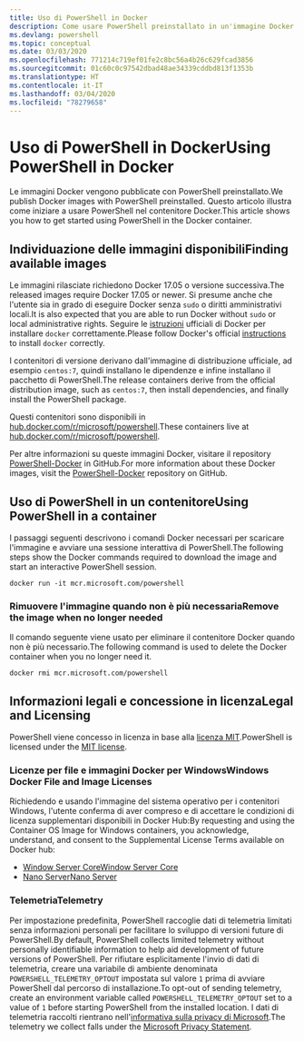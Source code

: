 ```yaml
---
title: Uso di PowerShell in Docker
description: Come usare PowerShell preinstallato in un'immagine Docker.
ms.devlang: powershell
ms.topic: conceptual
ms.date: 03/03/2020
ms.openlocfilehash: 771214c719ef01fe2c8bc56a4b26c629fcad3856
ms.sourcegitcommit: 01c60c0c97542dbad48ae34339cddbd813f1353b
ms.translationtype: HT
ms.contentlocale: it-IT
ms.lasthandoff: 03/04/2020
ms.locfileid: "78279658"
---
```

# <a name="using-powershell-in-docker"></a><span data-ttu-id="97fa2-103">Uso di PowerShell in Docker</span><span class="sxs-lookup"><span data-stu-id="97fa2-103">Using PowerShell in Docker</span></span>

<span data-ttu-id="97fa2-104">Le immagini Docker vengono pubblicate con PowerShell preinstallato.</span><span class="sxs-lookup"><span data-stu-id="97fa2-104">We publish Docker images with PowerShell preinstalled.</span></span> <span data-ttu-id="97fa2-105">Questo articolo illustra come iniziare a usare PowerShell nel contenitore Docker.</span><span class="sxs-lookup"><span data-stu-id="97fa2-105">This article shows you how to get started using PowerShell in the Docker container.</span></span>

## <a name="finding-available-images"></a><span data-ttu-id="97fa2-106">Individuazione delle immagini disponibili</span><span class="sxs-lookup"><span data-stu-id="97fa2-106">Finding available images</span></span>

<span data-ttu-id="97fa2-107">Le immagini rilasciate richiedono Docker 17.05 o versione successiva.</span><span class="sxs-lookup"><span data-stu-id="97fa2-107">The released images require Docker 17.05 or newer.</span></span> <span data-ttu-id="97fa2-108">Si presume anche che l'utente sia in grado di eseguire Docker senza `sudo` o diritti amministrativi locali.</span><span class="sxs-lookup"><span data-stu-id="97fa2-108">It is also expected that you are able to run Docker without `sudo` or local administrative rights.</span></span> <span data-ttu-id="97fa2-109">Seguire le [istruzioni][install] ufficiali di Docker per installare `docker` correttamente.</span><span class="sxs-lookup"><span data-stu-id="97fa2-109">Please follow Docker's official [instructions][install] to install `docker` correctly.</span></span>

<span data-ttu-id="97fa2-110">I contenitori di versione derivano dall'immagine di distribuzione ufficiale, ad esempio `centos:7`, quindi installano le dipendenze e infine installano il pacchetto di PowerShell.</span><span class="sxs-lookup"><span data-stu-id="97fa2-110">The release containers derive from the official distribution image, such as `centos:7`, then install dependencies, and finally install the PowerShell package.</span></span>

<span data-ttu-id="97fa2-111">Questi contenitori sono disponibili in [hub.docker.com/r/microsoft/powershell][docker-release].</span><span class="sxs-lookup"><span data-stu-id="97fa2-111">These containers live at [hub.docker.com/r/microsoft/powershell][docker-release].</span></span>

<span data-ttu-id="97fa2-112">Per altre informazioni su queste immagini Docker, visitare il repository [PowerShell-Docker][PowerShell-Docker] in GitHub.</span><span class="sxs-lookup"><span data-stu-id="97fa2-112">For more information about these Docker images, visit the [PowerShell-Docker][PowerShell-Docker] repository on GitHub.</span></span>

## <a name="using-powershell-in-a-container"></a><span data-ttu-id="97fa2-113">Uso di PowerShell in un contenitore</span><span class="sxs-lookup"><span data-stu-id="97fa2-113">Using PowerShell in a container</span></span>

<span data-ttu-id="97fa2-114">I passaggi seguenti descrivono i comandi Docker necessari per scaricare l'immagine e avviare una sessione interattiva di PowerShell.</span><span class="sxs-lookup"><span data-stu-id="97fa2-114">The following steps show the Docker commands required to download the image and start an interactive PowerShell session.</span></span>

```console
docker run -it mcr.microsoft.com/powershell
```

### <a name="remove-the-image-when-no-longer-needed"></a><span data-ttu-id="97fa2-115">Rimuovere l'immagine quando non è più necessaria</span><span class="sxs-lookup"><span data-stu-id="97fa2-115">Remove the image when no longer needed</span></span>

<span data-ttu-id="97fa2-116">Il comando seguente viene usato per eliminare il contenitore Docker quando non è più necessario.</span><span class="sxs-lookup"><span data-stu-id="97fa2-116">The following command is used to delete the Docker container when you no longer need it.</span></span>

```console
docker rmi mcr.microsoft.com/powershell
```

## <a name="legal-and-licensing"></a><span data-ttu-id="97fa2-117">Informazioni legali e concessione in licenza</span><span class="sxs-lookup"><span data-stu-id="97fa2-117">Legal and Licensing</span></span>

<span data-ttu-id="97fa2-118">PowerShell viene concesso in licenza in base alla [licenza MIT][].</span><span class="sxs-lookup"><span data-stu-id="97fa2-118">PowerShell is licensed under the [MIT license][].</span></span>

### <a name="windows-docker-file-and-image-licenses"></a><span data-ttu-id="97fa2-119">Licenze per file e immagini Docker per Windows</span><span class="sxs-lookup"><span data-stu-id="97fa2-119">Windows Docker File and Image Licenses</span></span>

<span data-ttu-id="97fa2-120">Richiedendo e usando l'immagine del sistema operativo per i contenitori Windows, l'utente conferma di aver compreso e di accettare le condizioni di licenza supplementari disponibili in Docker Hub:</span><span class="sxs-lookup"><span data-stu-id="97fa2-120">By requesting and using the Container OS Image for Windows containers, you acknowledge, understand, and consent to the Supplemental License Terms available on Docker hub:</span></span>

- <span data-ttu-id="97fa2-121">[Window Server Core][Window Server Core]</span><span class="sxs-lookup"><span data-stu-id="97fa2-121">[Window Server Core][Window Server Core]</span></span>
- <span data-ttu-id="97fa2-122">[Nano Server][Nano Server]</span><span class="sxs-lookup"><span data-stu-id="97fa2-122">[Nano Server][Nano Server]</span></span>

### <a name="telemetry"></a><span data-ttu-id="97fa2-123">Telemetria</span><span class="sxs-lookup"><span data-stu-id="97fa2-123">Telemetry</span></span>

<span data-ttu-id="97fa2-124">Per impostazione predefinita, PowerShell raccoglie dati di telemetria limitati senza informazioni personali per facilitare lo sviluppo di versioni future di PowerShell.</span><span class="sxs-lookup"><span data-stu-id="97fa2-124">By default, PowerShell collects limited telemetry without personally identifiable information to help aid development of future versions of PowerShell.</span></span> <span data-ttu-id="97fa2-125">Per rifiutare esplicitamente l'invio di dati di telemetria, creare una variabile di ambiente denominata `POWERSHELL_TELEMETRY_OPTOUT` impostata sul valore `1` prima di avviare PowerShell dal percorso di installazione.</span><span class="sxs-lookup"><span data-stu-id="97fa2-125">To opt-out of sending telemetry, create an environment variable called `POWERSHELL_TELEMETRY_OPTOUT` set to a value of `1` before starting PowerShell from the installed location.</span></span> <span data-ttu-id="97fa2-126">I dati di telemetria raccolti rientrano nell'[informativa sulla privacy di Microsoft][privacy].</span><span class="sxs-lookup"><span data-stu-id="97fa2-126">The telemetry we collect falls under the [Microsoft Privacy Statement][privacy].</span></span>

<!-- link references -->
[install]: https://docs.docker.com/engine/installation/
[docker-release]: https://hub.docker.com/r/microsoft/powershell/
[appinsights]: https://azure.microsoft.com/services/application-insights/
[licenza MIT]: https://github.com/PowerShell/PowerShell/tree/master/LICENSE.txt
[MIT license]: https://github.com/PowerShell/PowerShell/tree/master/LICENSE.txt
[PowerShell-Docker]: https://github.com/PowerShell/PowerShell-Docker
[Window Server Core]: https://hub.docker.com/r/microsoft/windowsservercore/
[Nano Server]: https://hub.docker.com/r/microsoft/nanoserver/
[privacy]: https://privacy.microsoft.com/privacystatement/

